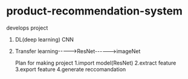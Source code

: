 # product-recommendation-system
develops project
1. DL(deep learning) CNN
2. Transfer learning----->ResNet------>imageNet
                 
                 
    Plan for making project
         1.import model(ResNet)
         2.extract feature
         3.export feature
         4.generate reccomandation
